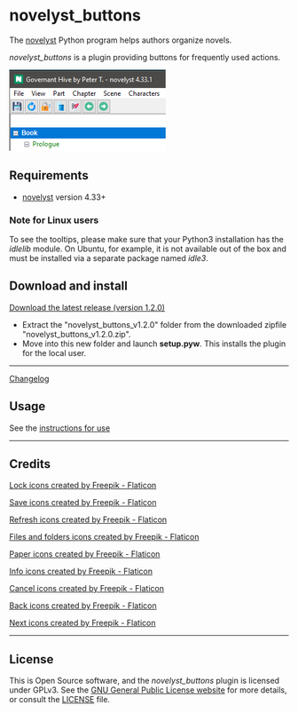 # novelyst_buttons

The [novelyst](https://peter88213.github.io/novelyst/) Python program helps authors organize novels.  

*novelyst_buttons* is a plugin providing buttons for frequently used actions. 

![Screenshot](Screenshots/screen01.png)

## Requirements

- [novelyst](https://peter88213.github.io/novelyst/) version 4.33+

### Note for Linux users

To see the tooltips, please make sure that your Python3 installation has the *idlelib* module. On Ubuntu, for example, it is not available out of the box and must be installed via a separate package named *idle3*. 

## Download and install

[Download the latest release (version 1.2.0)](https://github.com/peter88213/novelyst_buttons/raw/main/dist/novelyst_buttons_v1.2.0.zip)

- Extract the "novelyst_buttons_v1.2.0" folder from the downloaded zipfile "novelyst_buttons_v1.2.0.zip".
- Move into this new folder and launch **setup.pyw**. This installs the plugin for the local user.

---

[Changelog](changelog)

## Usage

See the [instructions for use](usage)

---

## Credits

[Lock icons created by Freepik - Flaticon](https://www.flaticon.com/free-icons/lock)

[Save icons created by Freepik - Flaticon](https://www.flaticon.com/free-icons/save)

[Refresh icons created by Freepik - Flaticon](https://www.flaticon.com/free-icons/refresh)

[Files and folders icons created by Freepik - Flaticon](https://www.flaticon.com/free-icons/files-and-folders)

[Paper icons created by Freepik - Flaticon](https://www.flaticon.com/free-icons/paper)

[Info icons created by Freepik - Flaticon](https://www.flaticon.com/free-icons/info)

[Cancel icons created by Freepik - Flaticon](https://www.flaticon.com/free-icons/cancel)

[Back icons created by Freepik - Flaticon](https://www.flaticon.com/free-icons/back)

[Next icons created by Freepik - Flaticon](https://www.flaticon.com/free-icons/next)

---

## License

This is Open Source software, and the *novelyst_buttons* plugin is licensed under GPLv3. See the
[GNU General Public License website](https://www.gnu.org/licenses/gpl-3.0.en.html) for more
details, or consult the [LICENSE](https://github.com/peter88213/novelyst_buttons/blob/main/LICENSE) file.

